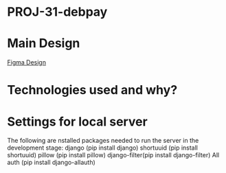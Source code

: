 # PROJ-31-debpay

# Main Design 
[Figma Design](https://www.figma.com/file/ZDHTMAdJWEHaDPlwLmzv3b/Pro-Team-31-Figma?node-id=0%3A1)


# Technologies used and why?


# Settings for local server

The following are nstalled packages needed to run the server in the development stage:
    django (pip install django)
    shortuuid (pip install shortuuid)
    pillow  (pip install pillow)
    django-filter(pip install django-filter)
    All auth (pip install django-allauth)

    